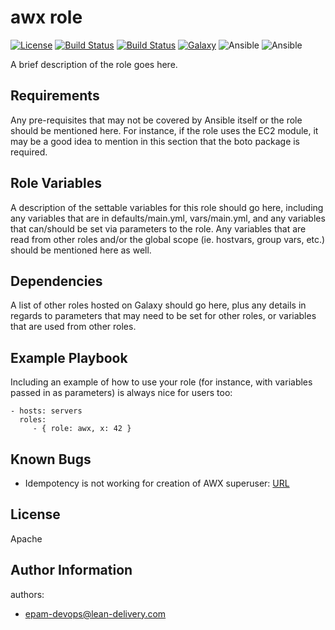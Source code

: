 awx role
=========
[![License](https://img.shields.io/badge/license-Apache-green.svg?style=flat)](https://raw.githubusercontent.com/lean-delivery/ansible-role-awx/master/LICENSE)
[![Build Status](https://travis-ci.org/lean-delivery/ansible-role-awx.svg?branch=master)](https://travis-ci.org/lean-delivery/ansible-role-awx)
[![Build Status](https://gitlab.com/lean-delivery/ansible-role-awx/badges/master/build.svg)](https://gitlab.com/lean-delivery/ansible-role-awx)
[![Galaxy](https://img.shields.io/badge/galaxy-lean__delivery.awx-blue.svg)](https://galaxy.ansible.com/lean_delivery/awx)
![Ansible](https://img.shields.io/ansible/role/d/role_id.svg)
![Ansible](https://img.shields.io/badge/dynamic/json.svg?label=min_ansible_version&url=https%3A%2F%2Fgalaxy.ansible.com%2Fapi%2Fv1%2Froles%2Frole_id%2F&query=$.min_ansible_version)

A brief description of the role goes here.

Requirements
------------

Any pre-requisites that may not be covered by Ansible itself or the role should
be mentioned here. For instance, if the role uses the EC2 module, it may be a
good idea to mention in this section that the boto package is required.

Role Variables
--------------

A description of the settable variables for this role should go here, including
any variables that are in defaults/main.yml, vars/main.yml, and any variables
that can/should be set via parameters to the role. Any variables that are read
from other roles and/or the global scope (ie. hostvars, group vars, etc.) should
be mentioned here as well.

Dependencies
------------

A list of other roles hosted on Galaxy should go here, plus any details in
regards to parameters that may need to be set for other roles, or variables that
are used from other roles.

Example Playbook
----------------

Including an example of how to use your role (for instance, with variables
passed in as parameters) is always nice for users too:

    - hosts: servers
      roles:
         - { role: awx, x: 42 }

Known Bugs
----------------
* Idempotency is not working for creation of AWX superuser: [URL](https://github.com/ansible/ansible/issues/29786)

License
-------
Apache

Author Information
------------------

authors:
  - epam-devops@lean-delivery.com
